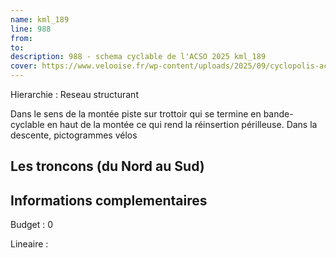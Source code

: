 ```yaml
---
name: kml_189 
line: 988
from: 
to:  
description: 988 - schema cyclable de l'ACSO 2025 kml_189 
cover: https://www.velooise.fr/wp-content/uploads/2025/09/cyclopolis-acso-default.jpg
---
```

Hierarchie : Reseau structurant

Dans le sens de la montée piste sur trottoir qui se termine en bande-cyclable en haut de la montée ce qui rend la réinsertion périlleuse.
Dans la descente, pictogrammes vélos

## Les troncons (du Nord au Sud)

## Informations complementaires

Budget  : 0 

Lineaire :

